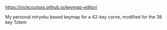 https://nickcoutsos.github.io/keymap-editor/

My personal miryoku based keymap for a 42-key corne, modified for the 38 key Totem
